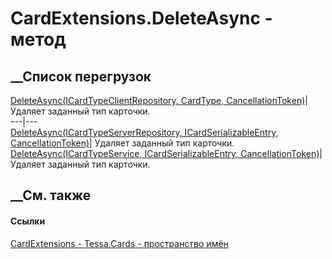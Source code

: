 # CardExtensions.DeleteAsync - метод
##  __Список перегрузок
[DeleteAsync(ICardTypeClientRepository, CardType,
CancellationToken)](M_Tessa_Cards_CardExtensions_DeleteAsync.htm)|  Удаляет
заданный тип карточки.  
---|---  
[DeleteAsync(ICardTypeServerRepository, ICardSerializableEntry,
CancellationToken)](M_Tessa_Cards_CardExtensions_DeleteAsync_1.htm)|  Удаляет
заданный тип карточки.  
[DeleteAsync(ICardTypeService, ICardSerializableEntry,
CancellationToken)](M_Tessa_Cards_CardExtensions_DeleteAsync_2.htm)|  Удаляет
заданный тип карточки.  
## __См. также
#### Ссылки
[CardExtensions - ](T_Tessa_Cards_CardExtensions.htm)
[Tessa.Cards - пространство имён](N_Tessa_Cards.htm)
